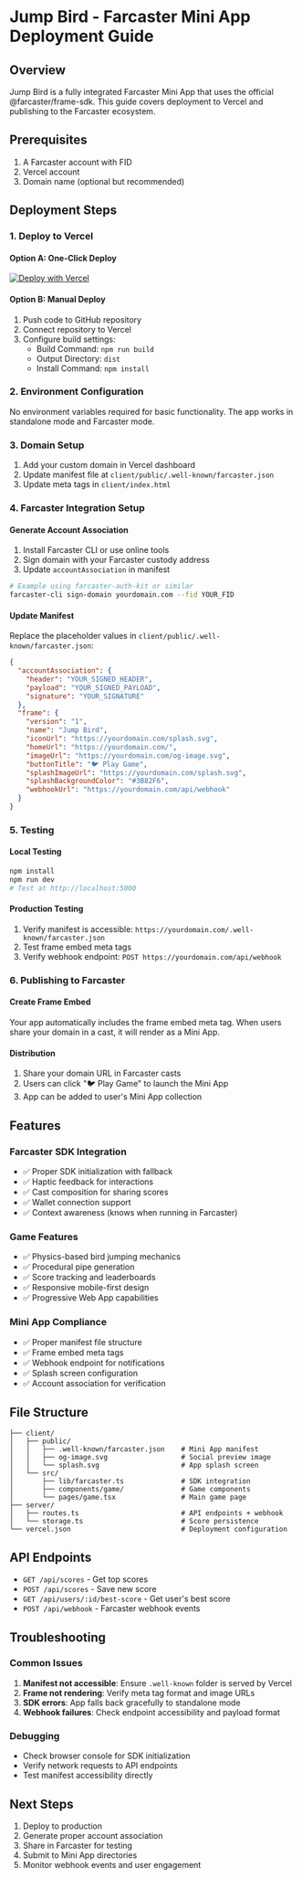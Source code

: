 # Jump Bird - Farcaster Mini App Deployment Guide

## Overview
Jump Bird is a fully integrated Farcaster Mini App that uses the official @farcaster/frame-sdk. This guide covers deployment to Vercel and publishing to the Farcaster ecosystem.

## Prerequisites
1. A Farcaster account with FID
2. Vercel account
3. Domain name (optional but recommended)

## Deployment Steps

### 1. Deploy to Vercel

#### Option A: One-Click Deploy
[![Deploy with Vercel](https://vercel.com/button)](https://vercel.com/new/clone?repository-url=https://github.com/yourusername/jump-bird-farcaster)

#### Option B: Manual Deploy
1. Push code to GitHub repository
2. Connect repository to Vercel
3. Configure build settings:
   - Build Command: `npm run build`
   - Output Directory: `dist`
   - Install Command: `npm install`

### 2. Environment Configuration
No environment variables required for basic functionality. The app works in standalone mode and Farcaster mode.

### 3. Domain Setup
1. Add your custom domain in Vercel dashboard
2. Update manifest file at `client/public/.well-known/farcaster.json`
3. Update meta tags in `client/index.html`

### 4. Farcaster Integration Setup

#### Generate Account Association
1. Install Farcaster CLI or use online tools
2. Sign domain with your Farcaster custody address
3. Update `accountAssociation` in manifest

```bash
# Example using farcaster-auth-kit or similar
farcaster-cli sign-domain yourdomain.com --fid YOUR_FID
```

#### Update Manifest
Replace the placeholder values in `client/public/.well-known/farcaster.json`:

```json
{
  "accountAssociation": {
    "header": "YOUR_SIGNED_HEADER",
    "payload": "YOUR_SIGNED_PAYLOAD", 
    "signature": "YOUR_SIGNATURE"
  },
  "frame": {
    "version": "1",
    "name": "Jump Bird",
    "iconUrl": "https://yourdomain.com/splash.svg",
    "homeUrl": "https://yourdomain.com/",
    "imageUrl": "https://yourdomain.com/og-image.svg",
    "buttonTitle": "🐦 Play Game",
    "splashImageUrl": "https://yourdomain.com/splash.svg",
    "splashBackgroundColor": "#3B82F6",
    "webhookUrl": "https://yourdomain.com/api/webhook"
  }
}
```

### 5. Testing

#### Local Testing
```bash
npm install
npm run dev
# Test at http://localhost:5000
```

#### Production Testing
1. Verify manifest is accessible: `https://yourdomain.com/.well-known/farcaster.json`
2. Test frame embed meta tags
3. Verify webhook endpoint: `POST https://yourdomain.com/api/webhook`

### 6. Publishing to Farcaster

#### Create Frame Embed
Your app automatically includes the frame embed meta tag. When users share your domain in a cast, it will render as a Mini App.

#### Distribution
1. Share your domain URL in Farcaster casts
2. Users can click "🐦 Play Game" to launch the Mini App
3. App can be added to user's Mini App collection

## Features

### Farcaster SDK Integration
- ✅ Proper SDK initialization with fallback
- ✅ Haptic feedback for interactions
- ✅ Cast composition for sharing scores
- ✅ Wallet connection support
- ✅ Context awareness (knows when running in Farcaster)

### Game Features
- ✅ Physics-based bird jumping mechanics
- ✅ Procedural pipe generation
- ✅ Score tracking and leaderboards
- ✅ Responsive mobile-first design
- ✅ Progressive Web App capabilities

### Mini App Compliance
- ✅ Proper manifest file structure
- ✅ Frame embed meta tags
- ✅ Webhook endpoint for notifications
- ✅ Splash screen configuration
- ✅ Account association for verification

## File Structure
```
├── client/
│   ├── public/
│   │   ├── .well-known/farcaster.json    # Mini App manifest
│   │   ├── og-image.svg                  # Social preview image
│   │   └── splash.svg                    # App splash screen
│   └── src/
│       ├── lib/farcaster.ts              # SDK integration
│       ├── components/game/              # Game components
│       └── pages/game.tsx                # Main game page
├── server/
│   ├── routes.ts                         # API endpoints + webhook
│   └── storage.ts                        # Score persistence
└── vercel.json                           # Deployment configuration
```

## API Endpoints
- `GET /api/scores` - Get top scores
- `POST /api/scores` - Save new score
- `GET /api/users/:id/best-score` - Get user's best score
- `POST /api/webhook` - Farcaster webhook events

## Troubleshooting

### Common Issues
1. **Manifest not accessible**: Ensure `.well-known` folder is served by Vercel
2. **Frame not rendering**: Verify meta tag format and image URLs
3. **SDK errors**: App falls back gracefully to standalone mode
4. **Webhook failures**: Check endpoint accessibility and payload format

### Debugging
- Check browser console for SDK initialization
- Verify network requests to API endpoints
- Test manifest accessibility directly

## Next Steps
1. Deploy to production
2. Generate proper account association
3. Share in Farcaster for testing
4. Submit to Mini App directories
5. Monitor webhook events and user engagement